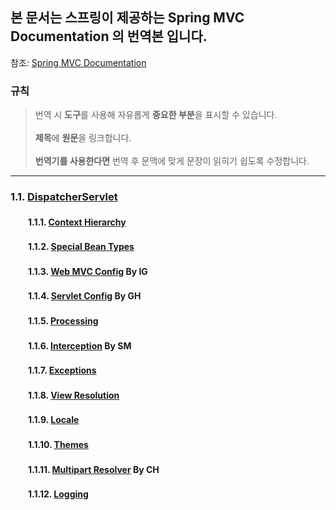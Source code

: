 ## 본 문서는 스프링이 제공하는 Spring MVC Documentation 의 번역본 입니다.

참조: [Spring MVC Documentation](https://docs.spring.io/spring/docs/current/spring-framework-reference/web.html#mvc-servlet)

### **규칙**
> 번역 시 **도구**를 사용해 자유롭게 **중요한 부분**을 표시할 수 있습니다.<br>
> <br>
> **제목**에 **원문**을 링크합니다.  
> <br>
> **번역기를 사용한다면** 번역 후 문맥에 맞게 문장이 읽히기 쉽도록 수정합니다.

<hr>

### 1.1. [DispatcherServlet](DispatcherServlet/1.1%20DispatcherServlet.md)

#### 　　1.1.1. [Context Hierarchy](DispatcherServlet/1.1.1.%20Context%20Hierarchy)
#### 　　1.1.2. [Special Bean Types](DispatcherServlet/1.1.2.%20Special%20Bean%20Types)
#### 　　1.1.3. [Web MVC Config](DispatcherServlet/1.1.3.%20Web%20MVC%20Config) By IG
#### 　　1.1.4. [Servlet Config](DispatcherServlet/1.1.4.%20Servlet%20Config) By GH
#### 　　1.1.5. [Processing](DispatcherServlet/1.1.5.%20Processing)
#### 　　1.1.6. [Interception](DispatcherServlet/1.1.6.%20Interception) By SM
#### 　　1.1.7. [Exceptions](DispatcherServlet/1.1.7.%20Exceptions)
#### 　　1.1.8. [View Resolution](DispatcherServlet/1.1.8.%20View%20Resolution)
#### 　　1.1.9. [Locale](DispatcherServlet/1.1.9.%20Locale)
#### 　　1.1.10. [Themes](DispatcherServlet/1.1.10.%20Themes)
#### 　　1.1.11. [Multipart Resolver](DispatcherServlet/1.1.11.%20Multipart%20Resolver) By CH
#### 　　1.1.12. [Logging](DispatcherServlet/1.1.12.%20Logging.md)
